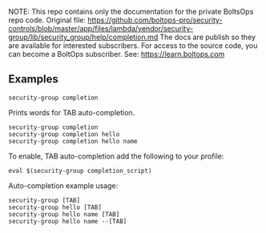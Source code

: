 <!-- note marker start -->
NOTE: This repo contains only the documentation for the private BoltsOps repo code.
Original file: https://github.com/boltops-pro/security-controls/blob/master/app/files/lambda/vendor/security-group/lib/security_group/help/completion.md
The docs are publish so they are available for interested subscribers.
For access to the source code, you can become a BoltOps subscriber.
See: https://learn.boltops.com

<!-- note marker end -->

## Examples

    security-group completion

Prints words for TAB auto-completion.

    security-group completion
    security-group completion hello
    security-group completion hello name

To enable, TAB auto-completion add the following to your profile:

    eval $(security-group completion_script)

Auto-completion example usage:

    security-group [TAB]
    security-group hello [TAB]
    security-group hello name [TAB]
    security-group hello name --[TAB]
